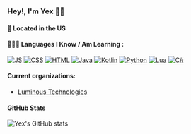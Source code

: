 ### Hey!, I'm Yex 👨‍💻

#### 📍 Located in the US 

#### 👨🏻‍💻 Languages I Know / Am Learning :

[![JS](https://img.icons8.com/color/48/000000/javascript.png)](https://www.javascript.com/)
[![CSS](https://img.icons8.com/color/48/000000/css3.png)](https://www.w3schools.com/css/)
[![HTML](https://img.icons8.com/color/48/000000/html-5.png)](https://www.w3schools.com/html/)
[![Java](https://img.icons8.com/color/48/000000/java-coffee-cup-logo--v2.png)](https://java.com/en/)
[![Kotlin](https://img.icons8.com/color/48/000000/kotlin.png)](https://kotlinlang.org/)
[![Python](https://img.icons8.com/color/48/000000/python.png)](https://python.org/)
[![Lua](https://img.icons8.com/color/48/000000/lua-language.png)](https://lua.org/)
[![C#](https://img.icons8.com/color/48/000000/c-sharp-logo.png)](https://learn.microsoft.com/en-us/dotnet/csharp/)

#### Current organizations:

- [Luminous Technologies](https://github.com/Luminous-Technologies)

#### GitHub Stats

![Yex's GitHub stats](https://github-readme-stats.vercel.app/api?username=yexex&show_icons=true&theme=gruvbox)
